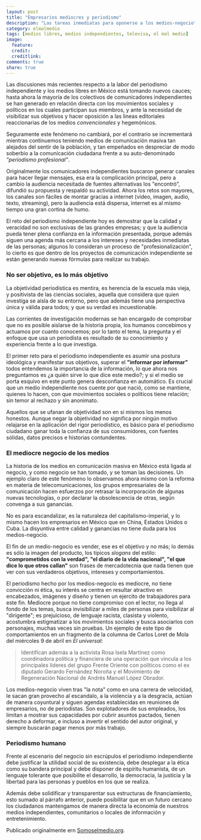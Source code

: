 ```yaml
---
layout: post
title: "Empresarios mediocres y periodismo"
description: "Las tareas inmediatas para oponerse a los medios-negocio"
category: elmalmedio
tags: [medios libres, medios independientes, televisa, el mal medio]
image:
  feature: 
  credit: 
  creditlink: 
comments: true 
share: true
---
```


Las discusiones más recientes respecto a la labor del periodismo independiente y los medios libres en México está tomando nuevos cauces; hasta ahora la mayoría de los colectivos de comunicadores independientes se han generado en relación directa con los movimientos sociales y políticos en los cuales participan sus miembros, y ante la necesidad de visibilizar sus objetivos y hacer oposición a las lineas editoriales reaccionarias de los medios *convencionales* y hegemónicos.

Seguramente este fenómeno no cambiará, por el contrario se incrementará mientras continuemos teniendo medios de comunicación masiva tan alejados del sentir de la población, y tan empeñados en despreciar de modo soberbio a la comunicación ciudadana frente a su auto-denominado *"periodismo profesional"*.

Originalmente los comunicadores independientes buscaron generar canales para hacer llegar mensajes, esa era la complicación principal, pero a cambio la audiencia necesitada de fuentes alternativas los "encontró", difundió su propuesta y respaldó su actividad. Ahora los retos son mayores, los canales son fáciles de montar gracias a internet (video, imagen, audio, texto, streaming), pero la audiencia está dispersa, internet es al mismo tiempo una gran cortina de humo.

El reto del periodismo independiente hoy es demostrar que la calidad y veracidad no son exclusivas de las grandes empresas; y que la audiencia pueda tener plena confianza en la información presentada, porque además siguen una agenda más cercana a los intereses y necesidades inmediatas de las personas; algunos lo consideran un proceso de "profesionalización", lo cierto es que dentro de los proyectos de comunicación independiente se están generando nuevas fórmulas para realizar su trabajo.

### No ser objetivo, es lo más objetivo

La objetividad periodística es mentira, es herencia de la escuela más vieja, y positivista de las ciencias sociales, aquella que considera que quien investiga se aísla de su entorno, pero que además tiene una perspectiva única y válida para todos; y que su verdad es incuestionable.

Las corrientes de investigación modernas se han encargado de comprobar que no es posible aislarse de la historia propia, los humanos concebimos y actuamos por cuanto conocemos; por lo tanto el tema, la pregunta y el enfoque que usa un periodista es resultado de su conocimiento y experiencia frente a lo que investiga.

El primer reto para el periodismo independiente es asumir una postura ideológica y manifestar sus objetivos, superar el **"informar por informar"** todos entendemos la importancia de la información, lo que ahora nos preguntamos es ¿a quién sirve lo que dice este medio?; y si el medio se porta esquivo en este punto genera desconfianza en automático. Es crucial que un medio independiente nos cuente por que nació, como se mantiene, quienes lo hacen, con que movimientos sociales o políticos tiene relación; sin temor al rechazo y sin anonimato.

Aquellos que se ufanan de objetividad son en si mismos los menos honestos. Aunque negar la objetividad no significa por ningún motivo relajarse en la aplicación del rigor periodístico, es básico para el periodismo ciudadano ganar toda la confianza de sus consumidores, con fuentes sólidas, datos precisos  e historias contundentes.

### El mediocre negocio de los medios

La historia de los medios en comunicación masiva en México está ligada al negocio, y como negocio se han tomado, y se toman las decisiones. Un ejemplo claro de este fenómeno lo observamos ahora mismo con la reforma en materia de telecomunicaciones, los grupos empresariales de la comunicación hacen esfuerzos por retrasar la incorporación de algunas nuevas tecnologías, o por declarar la obsolescencia de otras, según convenga a sus ganancias.

No es para escandalizar, es la naturaleza del capitalismo-imperial, y lo mismo hacen los empresarios en México que en China, Estados Unidos o Cuba. La disyuntiva entre calidad y ganancias no tiene duda para los medios-negocio.

El fin de un medio-negocio es vender, ese es el objetivo y no más; lo demás es sólo la imagen del producto, los típicos *slogans* del estilo: **"comprometidos con la verdad", "el diario de la vida nacional", "el que dice lo que otros callan"** son frases de mercadotecnia que nada tienen que ver con sus verdaderos objetivos, intereses y comportamientos.

El periodismo hecho por los medios-negocio es mediocre, no tiene convicción ni ética, su interés se centra en resultar atractivo en encabezados, imágenes y diseño y tienen un ejercito de trabajadores para este fin. Mediocre porque no tiene compromiso con el lector, no llega al fondo de los temas, busca invisibilizar a miles de personas para visibilizar al "dirigente"; es prejuicioso, de lenguaje racista, clasista y violento, acostumbra estigmatizar a los movimientos sociales y busca asociarlos con personajes, muchas veces sin pruebas.
Un ejemplo de este tipo de comportamientos en un fragmento de la columna de Carlos Loret de Mola del miércoles 9 de abril en *El universal*:

>Identifican además a la activista Rosa Isela Martínez como coordinadora política y financiera de una operación que vincula a los principales líderes del grupo Frente Oriente con políticos como el ex diputado Gerardo Fernández Noroña y el Movimiento de Regeneración Nacional de Andrés Manuel López Obrador.

Los medios-negocio viven tras "la nota" como en una carrera de velocidad, le sacan gran provecho al escandalo, a la violencia y a la desgracia, actúan de manera coyuntural y siguen agendas establecidas en reuniones de empresarios, no de periodistas. Son explotadores de sus empleados, los limitan a mostrar sus capacidades por cubrir asuntos pactados, tienen derecho a deformar, e incluso a invertir el sentido del autor original, y siempre buscarán pagar menos por más trabajo.

### Periodismo humano

Frente al escenario del negocio sin escrúpulos el periodismo independiente debe justificar la utilidad social de su existencia, debe desplegar a la ética como su bandera principal y debe disponer de espíritu humanista, de un lenguaje tolerante que posibilite el desarrollo, la democracia, la justicia y la libertad para las personas y pueblos en los que se realiza.

Además debe solidificar y transparentar sus estructuras de financiamiento, esto sumado al párrafo anterior, puede posibilitar que en un futuro cercano los ciudadanos mantengamos de manera directa la economía de nuestros medios independientes, comunitarios o locales de información y entretenimiento.

Publicado originalmente ern [Somoselmedio.org](http://www.somoselmedio.org/).